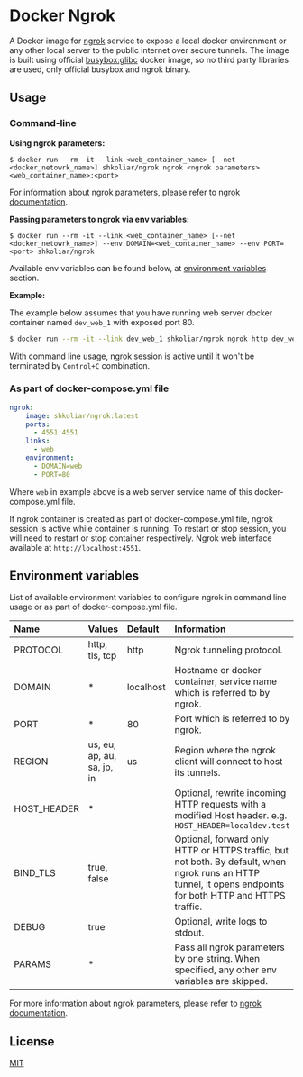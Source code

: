 # Docker Ngrok

A Docker image for <a href="https://ngrok.com" target="_blank" rel="noopener">ngrok</a> service to expose a local docker environment or any other local server to the public internet over secure tunnels. The image is built using official <a href="https://hub.docker.com/_/busybox" target="_blank" rel="noopener">busybox:glibc</a> docker image, so no third party libraries are used, only official busybox and ngrok binary.  

## Usage  

### Command-line

**Using ngrok parameters:** 
```
$ docker run --rm -it --link <web_container_name> [--net <docker_netowrk_name>] shkoliar/ngrok ngrok <ngrok parameters> <web_container_name>:<port>
``` 
For information about ngrok parameters, please refer to <a href="https://ngrok.com/docs" target="_blank" rel="noopener">ngrok documentation</a>.

**Passing parameters to ngrok via env variables:**   
```
$ docker run --rm -it --link <web_container_name> [--net <docker_netowrk_name>] --env DOMAIN=<web_container_name> --env PORT=<port> shkoliar/ngrok
``` 
Available env variables can be found below, at [environment variables](#environment-variables) section.

**Example:**
  
The example below assumes that you have running web server docker container named `dev_web_1` with exposed port 80.
```bash
$ docker run --rm -it --link dev_web_1 shkoliar/ngrok ngrok http dev_web_1:80
```

With command line usage, ngrok session is active until it won't be terminated by `Control+C` combination.

### As part of docker-compose.yml file 

```yaml
ngrok:
    image: shkoliar/ngrok:latest
    ports:
      - 4551:4551
    links:
      - web
    environment:
      - DOMAIN=web
      - PORT=80
```

Where `web` in example above is a web server service name of this docker-compose.yml file.

If ngrok container is created as part of docker-compose.yml file, ngrok session is active while container is running. To restart or stop session, you will need to restart or stop container respectively.
Ngrok web interface available at `http://localhost:4551`.

 
## Environment variables

List of available environment variables to configure ngrok in command line usage or as part of docker-compose.yml file.

Name|Values|Default|Information
:---|:---|:---|:---
PROTOCOL|http, tls, tcp|http|Ngrok tunneling protocol.
DOMAIN|*|localhost|Hostname or docker container, service name which is referred to by ngrok.
PORT|*|80|Port which is referred to by ngrok.
REGION|us, eu, ap, au, sa, jp, in|us|Region where the ngrok client will connect to host its tunnels.
HOST_HEADER|*| |Optional, rewrite incoming HTTP requests with a modified Host header. e.g. `HOST_HEADER=localdev.test`
BIND_TLS|true, false| |Optional, forward only HTTP or HTTPS traffic, but not both. By default, when ngrok runs an HTTP tunnel, it opens endpoints for both HTTP and HTTPS traffic. 
DEBUG|true| |Optional, write logs to stdout.
PARAMS|*| |Pass all ngrok parameters by one string. When specified, any other env variables are skipped.

For more information about ngrok parameters, please refer to <a href="https://ngrok.com/docs" target="_blank" rel="noopener">ngrok documentation</a>.

## License

[MIT](../blob/master/LICENSE)